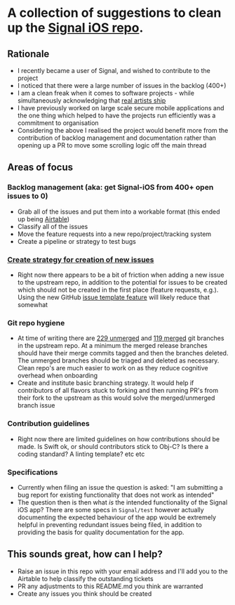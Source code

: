 # A collection of suggestions to clean up the [Signal iOS repo](https://github.com/signalapp/Signal-iOS).

## Rationale
* I recently became a user of Signal, and wished to contribute to the project
* I noticed that there were a large number of issues in the backlog (400+)
* I am a clean freak when it comes to software projects - while simultaneously acknowledging that [real artists ship](https://www.folklore.org/StoryView.py?story=Real_Artists_Ship.txt)
* I have previously worked on large scale secure mobile applications and the one thing which helped to have the projects run efficiently was a commitment to organisation
* Considering the above I realised the project would benefit more from the contribution of backlog management and documentation rather than opening up a PR to move some scrolling logic off the main thread

## Areas of focus
### Backlog management (aka: get Signal-iOS from 400+ open issues to 0)
* Grab all of the issues and put them into a workable format (this ended up being [Airtable](https://airtable.com/shrMaRrnrQCzxoNs8))
* Classify all of the issues 
* Move the feature requests into a new repo/project/tracking system
* Create a pipeline or strategy to test bugs

### [Create strategy for creation of new issues](https://github.com/tomj/signal-ios-issues/issues/1)
* Right now there appears to be a bit of friction when adding a new issue to the upstream repo, in addition to the potential for issues to be created which should not be created in the first place (feature requests, e.g.).  Using the new GitHub [issue template feature](https://help.github.com/en/articles/about-issue-and-pull-request-templates#issue-templates) will likely reduce that somewhat

### Git repo hygiene
* At time of writing there are [229 unmerged](./unmerged_git_branches.md) and [119 merged](./merged_git_branches.md) git branches in the upstream repo.  At a minimum the merged release branches should have their merge commits tagged and then the branches deleted.  The unmerged branches should be triaged and deleted as necessary.  Clean repo's are much easier to work on as they reduce cognitive overhead when onboarding
* Create and institute basic branching strategy.  It would help if contributors of all flavors stuck to forking and then running PR's from their fork to the upstream as this would solve the merged/unmerged branch issue

### Contribution guidelines
* Right now there are limited guidelines on how contributions should be made.  Is Swift ok, or should contributors stick to Obj-C?  Is there a coding standard?  A linting template?  etc etc

### Specifications
* Currently when filing an issue the question is asked: "I am submitting a bug report for existing functionality that does not work as intended"
* The question then is then what _is_ the intended functionality of the Signal iOS app?  There are some specs in `Signal/test` however actually documenting the expected behaviour of the app would be extremely helpful in preventing redundant issues being filed, in addition to providing the basis for quality documentation for the app.

## This sounds great, how can I help?
* Raise an issue in this repo with your email address and I'll add you to the Airtable to help classify the outstanding tickets
* PR any adjustments to this README.md you think are warranted
* Create any issues you think should be created
